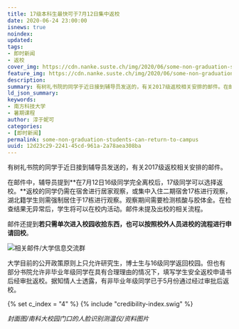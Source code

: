 ```yaml
---
title: 17级本科生最快可于7月12日集中返校
date: 2020-06-24 23:00:00
isnews: true
noindex:
updated:
tags:
- 即时新闻
- 返校
cover_img: https://cdn.nanke.suste.ch/img/2020/06/some-non-graduation-students-can-return-to-campus/banner.png
feature_img: https://cdn.nanke.suste.ch/img/2020/06/some-non-graduation-students-can-return-to-campus/banner.png
description:
summary: 有树礼书院的同学于近日接到辅导员发送的，有关2017级返校相关安排的邮件。在邮件中，辅导员提到在7月12日16级同学完全离校后，17级同学可以选择返校。
ld_json_summary:
keywords:
- 南方科技大学
- 暑期课程
author: 淳于妮可
categories:
- [即时新闻]
permalink: some-non-graduation-students-can-return-to-campus
uuid: 12d23c29-2241-45cd-961a-2a78aea308ba
---
```


有树礼书院的同学于近日接到辅导员发送的，有关2017级返校相关安排的邮件。

在邮件中，辅导员提到**在7月12日16级同学完全离校后，17级同学可以选择返校。**返校的同学仍需在宿舍进行居家观察，或集中入住二期宿舍17栋进行观察，湖北籍学生则需强制居住于17栋进行观察。观察期间需要检测核酸与胶体金。在检查结果无异常后，学生将可以在校内活动。邮件未提及出校的相关流程。

邮件还提到**若只需单次进入校园收拾东西，也可以按照校外人员进校的流程进行申请回校**。

![相关邮件/大学信息交流群](https://cdn.nanke.suste.ch/img/2020/06/some-non-graduation-students-can-return-to-campus/mail.png)

大学目前的公开政策原则上只允许研究生，博士生与16级同学返回校园。但也有部分书院允许非毕业年级同学在具有合理理由的情况下，填写学生安全返校申请书后经审批返校。据知情人士透露，有非毕业年级同学已于5月份通过经过审批后返校。

{% set c_index = "4" %}
{% include "credibility-index.swig" %}

*封面图/南科大校园门口的人脸识别测温仪/资料图片*